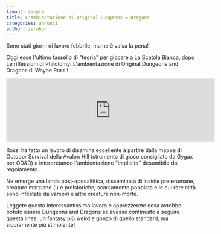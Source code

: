 ```yaml
---
layout: single
title: L'ambientazione di Original Dungeons & Dragons
categories: annunci
author: zeruhur
---
```


Sono stati giorni di lavoro febbrile, ma ne è valsa la pena!

Oggi esce l'ultimo tassello di "teoria" per giocare a La Scatola Bianca, dopo Le riflessioni di Philotomy: L'ambientazione di Original Dungeons and Dragons di Wayne Rossi!

<iframe frameborder="0" src="https://itch.io/embed/1079646" width="552" height="167"><a href="https://ita-translation-alliance.itch.io/lambientazione-di-original-dungeons-dragons">L'ambientazione di Original Dungeons &amp; Dragons™ by Italian Translation Alliance</a></iframe>

Rossi ha fatto un lavoro di disamina eccellente a partire dalla mappa di Outdoor Survival della Avalon Hill (strumento di gioco consigliato da Gygax per OD&D) e interpretando l'ambientazione "implicita" desumibile dal regolamento.

Ne emerge una landa post-apocalittica, disseminata di insidie preterumane, creature marziane (!) e preistoriche, scarsamente popolata e le cui rare città sono infestate da vampiri e altre creature non-morte.

Leggete questo interessantissimo lavoro e apprezzerete cosa avrebbe potuto essere Dungeons and Dragons se avesse continuato a seguire questa linea: un fantasy più weird e gonzo di quello standard, ma sicuramente più stimolante!